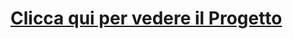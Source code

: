 <h1><a href="https://github.com/vallauri-ict/randomuser-ivan-angjelovski"> Clicca qui per vedere il Progetto </a></h1>
